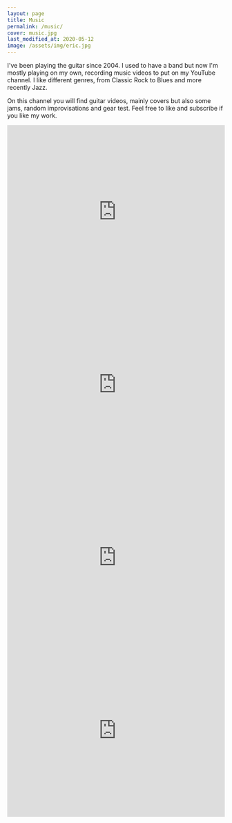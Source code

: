 ```yaml
---
layout: page
title: Music
permalink: /music/
cover: music.jpg
last_modified_at: 2020-05-12
image: /assets/img/eric.jpg
---
```


I've been playing the guitar since 2004. I used to have a band but now
I'm mostly playing on my own, recording music videos to put on my
YouTube channel. I like different genres, from Classic Rock
to Blues and more recently Jazz.

On this channel you will find guitar videos, mainly covers but also some
jams, random improvisations and gear test. Feel free to
like and subscribe if you like my work.

<iframe width="100%" height="400" src="https://www.youtube.com/embed/TmRuph7p7VE" frameborder="0" allow="accelerometer; autoplay; clipboard-write; encrypted-media; gyroscope; picture-in-picture" allowfullscreen></iframe>

<iframe width="100%" height="400" src="https://www.youtube.com/embed/LIKy_qWDG3s" frameborder="0" allow="accelerometer; autoplay; clipboard-write; encrypted-media; gyroscope; picture-in-picture" allowfullscreen></iframe>

<iframe width="100%" height="400" src="https://www.youtube.com/embed/gHY6apZ8z5A" frameborder="0" allow="accelerometer; autoplay; encrypted-media; gyroscope; picture-in-picture" allowfullscreen></iframe>

<iframe width="100%" height="400" src="https://www.youtube.com/embed/R7XahH2Prrc" frameborder="0" allow="accelerometer; autoplay; encrypted-media; gyroscope; picture-in-picture" allowfullscreen></iframe>

